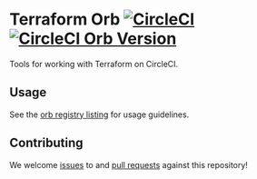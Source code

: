 # Terraform Orb [![CircleCI](https://circleci.com/gh/mfykmn/terraform-orb.svg?style=shield)](https://circleci.com/gh/mfykmn/terraform-orb)[![CircleCI Orb Version](https://img.shields.io/badge/endpoint.svg?url=https://badges.circleci.io/orb/mfykmn/terraform)](https://circleci.com/orbs/registry/orb/mfykmn/terraform)
Tools for working with Terraform on CircleCI.

## Usage

See the [orb registry listing](http://circleci.com/orbs/registry/orb/mfykmn/terraform) for usage guidelines.

## Contributing

We welcome [issues](https://github.com/mfykmn/terraform-orb/issues) to and [pull requests](https://github.com/mfykmn/terraform-orb/pulls) against this repository!
